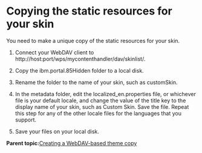# Copying the static resources for your skin

You need to make a unique copy of the static resources for your skin.

1.  Connect your WebDAV client to http://host:port/wps/mycontenthandler/dav/skinlist/.

2.  Copy the ibm.portal.85Hidden folder to a local disk.

3.  Rename the folder to the name of your skin, such as customSkin.

4.  In the metadata folder, edit the localized\_en.properties file, or whichever file is your default locale, and change the value of the title key to the display name of your skin, such as Custom Skin. Save the file. Repeat this step for any of the other locale files for the languages that you support.

5.  Save your files on your local disk.


**Parent topic:**[Creating a WebDAV-based theme copy](../dev-theme/themeopt_themedev_manual_webdav.md)

